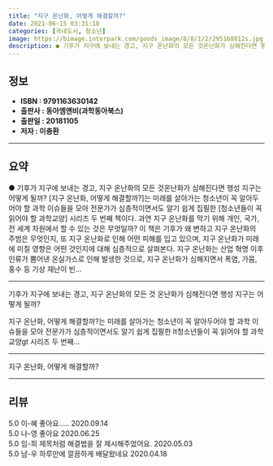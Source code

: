 ```yaml
---
title: "지구 온난화, 어떻게 해결할까?"
date: 2021-06-15 03:31:18
categories: [국내도서, 청소년]
image: https://bimage.interpark.com/goods_image/8/8/1/2/295168812s.jpg
description: ● 기후가 지구에 보내는 경고, 지구 온난화의 모든 것온난화가 심해진다면 행성 지구는 어떻게 될까? [지구 온난화, 어떻게 해결할까?]는 미래를 살아가는 청소년이 꼭 알아두어야 할 과학 이슈들을 모아 전문가가 심층적이면서도 알기 쉽게 집필한 [청소년들이 꼭 읽어야 할 과학교양] 시리즈
---
```


## **정보**

- **ISBN : 9791163630142**
- **출판사 : 동아엠앤비(과학동아북스)**
- **출판일 : 20181105**
- **저자 : 이충환**

------



## **요약**

●  기후가 지구에 보내는 경고, 지구 온난화의 모든 것온난화가 심해진다면 행성 지구는 어떻게 될까? [지구 온난화, 어떻게 해결할까?]는 미래를 살아가는 청소년이 꼭 알아두어야 할 과학 이슈들을 모아 전문가가 심층적이면서도 알기 쉽게 집필한 [청소년들이 꼭 읽어야 할 과학교양] 시리즈 두 번째 책이다. 과연 지구 온난화를 막기 위해 개인, 국가, 전 세계 차원에서 할 수 있는 것은 무엇일까? 이 책은 기후가 왜 변하고 지구 온난화의 주범은 무엇인지, 또 지구 온난화로 인해 어떤 피해를 입고 있으며, 지구 온난화가 미래에 미칠 영향은 어떤 것인지에 대해 심층적으로 살펴본다. 지구 온난화는 산업 혁명 이후 인류가 뿜어낸 온실가스로 인해 발생한 것으로, 지구 온난화가 심해지면서 폭염, 가뭄, 홍수 등 기상 재난이 빈...

------

기후가 지구에 보내는 경고, 지구 온난화의 모든 것
온난화가 심해진다면 행성 지구는 어떻게 될까? 

지구 온난화, 어떻게 해결할까?는 미래를 살아가는 청소년이 꼭 알아두어야 할 과학 이슈들을 모아 전문가가 심층적이면서도 알기 쉽게 집필한 lt청소년들이 꼭 읽어야 할 과학교양gt 시리즈 두 번째... 

------


지구 온난화, 어떻게 해결할까? 

------


## **리뷰** 

5.0 이-혜 좋아요..... 2020.09.14 <br/>5.0 나-영 좋아요 2020.06.25 <br/>5.0 임-희 제목처럼 해결법을 잘 제시해주었어요. 2020.05.03 <br/>5.0 남-우 하루만에 깔끔하게 배달왔네요 2020.04.18 <br/>